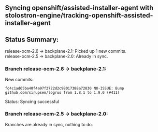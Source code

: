 ## Syncing openshift/assisted-installer-agent with stolostron-engine/tracking-openshift-assisted-installer-agent

## Status Summary:

release-ocm-2.6 -> backplane-2.1: Picked up 1 new commits.  
release-ocm-2.5 -> backplane-2.0: Already in sync.  

### Branch release-ocm-2.6 -> backplane-2.1:

New commits:

```
fd4c1ad65ba40f4a97f2722d2c98017388a72830 NO-ISSUE: Bump github.com/sirupsen/logrus from 1.8.1 to 1.9.0 (#411)
```

Status: Syncing successful

### Branch release-ocm-2.5 -> backplane-2.0:

Branches are already in sync, nothing to do.
